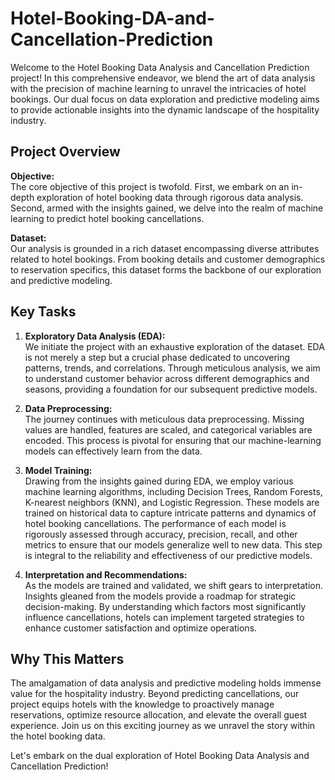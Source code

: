 # Hotel-Booking-DA-and-Cancellation-Prediction

Welcome to the Hotel Booking Data Analysis and Cancellation Prediction project! In this comprehensive endeavor, we blend the art of data analysis with the precision of machine learning to unravel the intricacies of hotel bookings. Our dual focus on data exploration and predictive modeling aims to provide actionable insights into the dynamic landscape of the hospitality industry.

## Project Overview

**Objective:**  
The core objective of this project is twofold. First, we embark on an in-depth exploration of hotel booking data through rigorous data analysis. Second, armed with the insights gained, we delve into the realm of machine learning to predict hotel booking cancellations.

**Dataset:**  
Our analysis is grounded in a rich dataset encompassing diverse attributes related to hotel bookings. From booking details and customer demographics to reservation specifics, this dataset forms the backbone of our exploration and predictive modeling.

## Key Tasks

1. **Exploratory Data Analysis (EDA):**  
   We initiate the project with an exhaustive exploration of the dataset. EDA is not merely a step but a crucial phase dedicated to uncovering patterns, trends, and correlations. Through meticulous analysis, we aim to understand customer behavior across different demographics and seasons, providing a foundation for our subsequent predictive models.

2. **Data Preprocessing:**  
   The journey continues with meticulous data preprocessing. Missing values are handled, features are scaled, and categorical variables are encoded. This process is pivotal for ensuring that our machine-learning models can effectively learn from the data.

3. **Model Training:**  
   Drawing from the insights gained during EDA, we employ various machine learning algorithms, including Decision Trees, Random Forests, K-nearest neighbors (KNN), and Logistic Regression. These models are trained on historical data to capture intricate patterns and dynamics of hotel booking cancellations. 
   The performance of each model is rigorously assessed through accuracy, precision, recall, and other metrics to ensure that our models generalize well to new data. This step is integral to the reliability and effectiveness of our predictive models.

4. **Interpretation and Recommendations:**  
   As the models are trained and validated, we shift gears to interpretation. Insights gleaned from the models provide a roadmap for strategic decision-making. By understanding which factors most significantly influence cancellations, hotels can implement targeted strategies to enhance customer satisfaction and optimize operations.

## Why This Matters

The amalgamation of data analysis and predictive modeling holds immense value for the hospitality industry. Beyond predicting cancellations, our project equips hotels with the knowledge to proactively manage reservations, optimize resource allocation, and elevate the overall guest experience. Join us on this exciting journey as we unravel the story within the hotel booking data.

Let's embark on the dual exploration of Hotel Booking Data Analysis and Cancellation Prediction!
